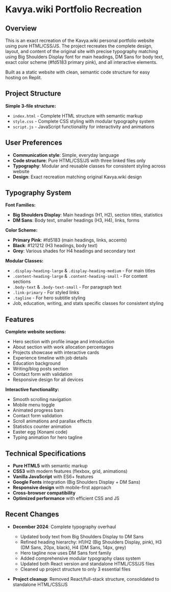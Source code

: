 # Kavya.wiki Portfolio Recreation

## Overview

This is an exact recreation of the Kavya.wiki personal portfolio website using pure HTML/CSS/JS. The project recreates the complete design, layout, and content of the original site with precise typography matching using Big Shoulders Display font for main headings, DM Sans for body text, exact color scheme (#fd5183 primary pink), and all interactive elements.

Built as a static website with clean, semantic code structure for easy hosting on Replit.

## Project Structure

**Simple 3-file structure:**
- `index.html` - Complete HTML structure with semantic markup
- `style.css` - Complete CSS styling with modular typography system
- `script.js` - JavaScript functionality for interactivity and animations

## User Preferences

- **Communication style**: Simple, everyday language
- **Code structure**: Pure HTML/CSS/JS with three linked files only
- **Typography**: Modular and reusable classes for consistent styling across website
- **Design**: Exact recreation matching original Kavya.wiki design

## Typography System

**Font Families:**
- **Big Shoulders Display**: Main headings (H1, H2), section titles, statistics
- **DM Sans**: Body text, smaller headings (H3, H4), links, forms

**Color Scheme:**
- **Primary Pink**: #fd5183 (main headings, links, accents)
- **Black**: #121212 (H3 headings, body text)
- **Grey**: Various shades for H4 headings and secondary text

**Modular Classes:**
- `.display-heading-large` & `.display-heading-medium` - For main titles
- `.content-heading-large` & `.content-heading-small` - For content sections
- `.body-text` & `.body-text-small` - For paragraph text
- `.link-primary` - For styled links
- `.tagline` - For hero subtitle styling
- Job, education, writing, and stats specific classes for consistent styling

## Features

**Complete website sections:**
- Hero section with profile image and introduction
- About section with work allocation percentages
- Projects showcase with interactive cards
- Experience timeline with job details
- Education background
- Writing/blog posts section
- Contact form with validation
- Responsive design for all devices

**Interactive functionality:**
- Smooth scrolling navigation
- Mobile menu toggle
- Animated progress bars
- Contact form validation
- Scroll animations and parallax effects
- Statistics counter animation
- Easter egg (Konami code)
- Typing animation for hero tagline

## Technical Specifications

- **Pure HTML5** with semantic markup
- **CSS3** with modern features (flexbox, grid, animations)
- **Vanilla JavaScript** with ES6+ features
- **Google Fonts** integration (Big Shoulders Display + DM Sans)
- **Responsive design** with mobile-first approach
- **Cross-browser compatibility**
- **Optimized performance** with efficient CSS and JS

## Recent Changes

- **December 2024**: Complete typography overhaul
  - Updated body text from Big Shoulders Display to DM Sans
  - Refined heading hierarchy: H1/H2 (Big Shoulders Display, pink), H3 (DM Sans, 20px, black), H4 (DM Sans, 14px, grey)
  - Hero tagline now uses DM Sans font family
  - Added comprehensive modular typography class system
  - Updated both React version and standalone HTML/CSS/JS files
  - Cleaned up project structure to only 3 essential files

- **Project cleanup**: Removed React/full-stack structure, consolidated to standalone HTML/CSS/JS